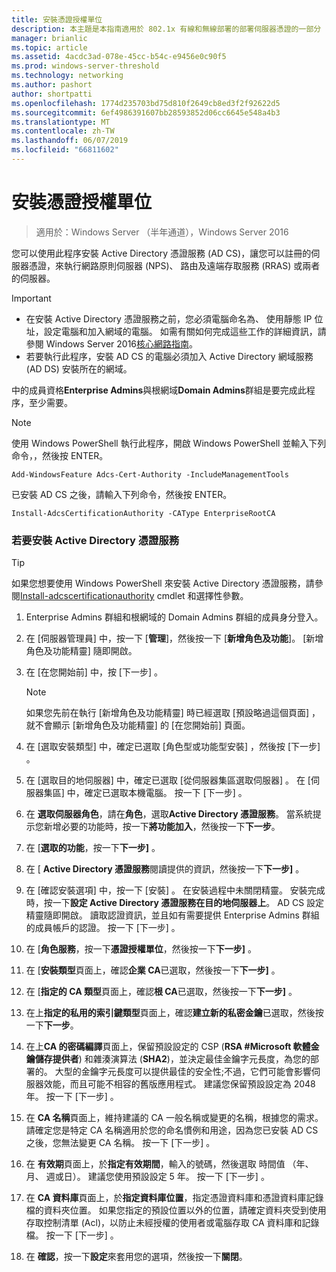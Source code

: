 ```yaml
---
title: 安裝憑證授權單位
description: 本主題是本指南適用於 802.1x 有線和無線部署的部署伺服器憑證的一部分
manager: brianlic
ms.topic: article
ms.assetid: 4acdc3ad-078e-45cc-b54c-e9456e0c90f5
ms.prod: windows-server-threshold
ms.technology: networking
ms.author: pashort
author: shortpatti
ms.openlocfilehash: 1774d235703bd75d810f2649cb8ed3f2f92622d5
ms.sourcegitcommit: 6ef4986391607bb28593852d06cc6645e548a4b3
ms.translationtype: MT
ms.contentlocale: zh-TW
ms.lasthandoff: 06/07/2019
ms.locfileid: "66811602"
---
```

# <a name="install-the-certification-authority"></a>安裝憑證授權單位

>適用於：Windows Server （半年通道），Windows Server 2016

您可以使用此程序安裝 Active Directory 憑證服務 (AD CS)，讓您可以註冊的伺服器憑證，來執行網路原則伺服器 (NPS)、 路由及遠端存取服務 (RRAS) 或兩者的伺服器。  
  
> [!IMPORTANT]  
> -   在安裝 Active Directory 憑證服務之前，您必須電腦命名為、 使用靜態 IP 位址，設定電腦和加入網域的電腦。 如需有關如何完成這些工作的詳細資訊，請參閱 Windows Server 2016[核心網路指南](https://technet.microsoft.com/windows-server-docs/networking/core-network-guide/core-network-guide)。  
> -   若要執行此程序，安裝 AD CS 的電腦必須加入 Active Directory 網域服務 (AD DS) 安裝所在的網域。  
  
中的成員資格**Enterprise Admins**與根網域**Domain Admins**群組是要完成此程序，至少需要。  
  
> [!NOTE]  
> 使用 Windows PowerShell 執行此程序，開啟 Windows PowerShell 並輸入下列命令，，然後按 ENTER。   
>   
> `Add-WindowsFeature Adcs-Cert-Authority -IncludeManagementTools`  
>   
> 已安裝 AD CS 之後，請輸入下列命令，然後按 ENTER。  
>   
> `Install-AdcsCertificationAuthority -CAType EnterpriseRootCA`  
  
### <a name="to-install-active-directory-certificate-services"></a>若要安裝 Active Directory 憑證服務  

> [!TIP]
> 如果您想要使用 Windows PowerShell 來安裝 Active Directory 憑證服務，請參閱[Install-adcscertificationauthority](https://docs.microsoft.com/powershell/module/adcsdeployment/install-adcscertificationauthority?view=win10-ps) cmdlet 和選擇性參數。
  
1.  Enterprise Admins 群組和根網域的 Domain Admins 群組的成員身分登入。  
  
2.  在 [伺服器管理員] 中，按一下 [**管理**]，然後按一下 [**新增角色及功能**]。 [新增角色及功能精靈] 隨即開啟。  
  
3.  在 [在您開始前]  中，按 [下一步]  。  
  
    > [!NOTE]  
    > 如果您先前在執行 [新增角色及功能精靈] 時已經選取 [預設略過這個頁面]  ，就不會顯示 [新增角色及功能精靈] 的 [在您開始前]  頁面。  
  
4.  在 [選取安裝類型]  中，確定已選取 [角色型或功能型安裝]  ，然後按 [下一步]  。  
  
5.  在 [選取目的地伺服器]  中，確定已選取 [從伺服器集區選取伺服器]  。 在 [伺服器集區]  中，確定已選取本機電腦。 按一下 [下一步]  。  
  
6.  在 **選取伺服器角色**，請在**角色**，選取**Active Directory 憑證服務**。 當系統提示您新增必要的功能時，按一下**將功能加入**，然後按一下**下一步**。  
  
7.  在 [**選取的功能**，按一下**下一步]** 。  
  
8.  在 [ **Active Directory 憑證服務**閱讀提供的資訊，然後按一下**下一步]** 。  
  
9. 在 [確認安裝選項]  中，按一下 [安裝]  。 在安裝過程中未關閉精靈。 安裝完成時，按一下**設定 Active Directory 憑證服務在目的地伺服器上**。 AD CS 設定精靈隨即開啟。 讀取認證資訊，並且如有需要提供 Enterprise Admins 群組的成員帳戶的認證。 按一下 [下一步]  。  
  
10. 在 [**角色服務**，按一下**憑證授權單位**，然後按一下**下一步]** 。  
  
11. 在 [**安裝類型**頁面上，確認**企業 CA**已選取，然後按一下**下一步]** 。  
  
12. 在 [**指定的 CA 類型**頁面上，確認**根 CA**已選取，然後按一下**下一步]** 。  
  
13. 在上**指定的私用的索引鍵類型**頁面上，確認**建立新的私密金鑰**已選取，然後按一下**下一步**。  
  
14. 在上**CA 的密碼編譯**頁面上，保留預設設定的 CSP (**RSA #Microsoft 軟體金鑰儲存提供者**) 和雜湊演算法 (**SHA2**)，並決定最佳金鑰字元長度，為您的部署的。 大型的金鑰字元長度可以提供最佳的安全性;不過，它們可能會影響伺服器效能，而且可能不相容的舊版應用程式。 建議您保留預設設定為 2048年。 按一下 [下一步]  。  
  
15. 在  **CA 名稱**頁面上，維持建議的 CA 一般名稱或變更的名稱，根據您的需求。 請確定您是特定 CA 名稱適用於您的命名慣例和用途，因為您已安裝 AD CS 之後，您無法變更 CA 名稱。 按一下 [下一步]  。  
  
16. 在 **有效期**頁面上，於**指定有效期間**，輸入的號碼，然後選取 時間值 （年、 月、 週或日）。 建議您使用預設設定 5 年。 按一下 [下一步]  。  
  
17. 在  **CA 資料庫**頁面上，於**指定資料庫位置**，指定憑證資料庫和憑證資料庫記錄檔的資料夾位置。 如果您指定的預設位置以外的位置，請確定資料夾受到使用存取控制清單 (Acl)，以防止未經授權的使用者或電腦存取 CA 資料庫和記錄檔。 按一下 [下一步]  。  
  
18. 在 **確認**，按一下**設定**來套用您的選項，然後按一下**關閉**。  
  


